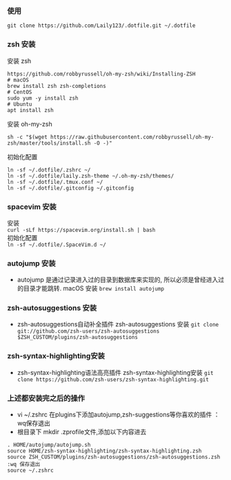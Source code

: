 ### 使用
```shell
git clone https://github.com/Laily123/.dotfile.git ~/.dotfile
```
### zsh 安装
安装 zsh  
```shell
https://github.com/robbyrussell/oh-my-zsh/wiki/Installing-ZSH
# macOS
brew install zsh zsh-completions
# CentOS
sudo yum -y install zsh
# Ubuntu
apt install zsh
```

安装 oh-my-zsh  
```shell
sh -c "$(wget https://raw.githubusercontent.com/robbyrussell/oh-my-zsh/master/tools/install.sh -O -)"
```
初始化配置  
```shell
ln -sf ~/.dotfile/.zshrc ~/  
ln -sf ~/.dotfile/laily.zsh-theme ~/.oh-my-zsh/themes/
ln -sf ~/.dotfile/.tmux.conf ~/
ln -sf ~/.dotfile/.gitconfig ~/.gitconfig
```

### spacevim 安装
安装  
`curl -sLf https://spacevim.org/install.sh | bash`  
初始化配置  
`ln -sf ~/.dotfile/.SpaceVim.d ~/` 

### autojump 安装
- autojump 是通过记录进入过的目录到数据库来实现的, 所以必须是曾经进入过的目录才能跳转.
macOS 安装
`brew install autojump`

### zsh-autosuggestions 安装
- zsh-autosuggestions自动补全插件
zsh-autosuggestions 安装
`git clone git://github.com/zsh-users/zsh-autosuggestions $ZSH_CUSTOM/plugins/zsh-autosuggestions`

### zsh-syntax-highlighting安装
- zsh-syntax-highlighting语法高亮插件
zsh-syntax-highlighting安装
`git clone https://github.com/zsh-users/zsh-syntax-highlighting.git`

### 上述都安装完之后的操作
- vi ~/.zshrc 在plugins下添加autojump,zsh-suggestions等你喜欢的插件 ：wq保存退出
- 根目录下 mkdir .zprofile文件,添加以下内容进去
```shell
. HOME/autojump/autojump.sh
source HOME/zsh-syntax-highlighting/zsh-syntax-highlighting.zsh
source ZSH_CUSTOM/plugins/zsh-autosuggestions/zsh-autosuggestions.zsh
:wq 保存退出
source ~/.zshrc
```


